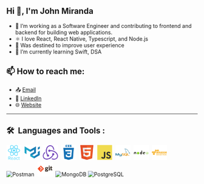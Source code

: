 ## Hi 👋, I'm John Miranda

- 🔭 I’m working as a Software Engineer and contributing to frontend and backend for building web applications.
- ⚛️ I love React, React Native, Typescript, and Node.js
- 🚀 Was destined to improve user experience
- 🌱 I’m currently learning Swift, DSA

## 📫 How to reach me:

- 📤 [Email](mailto:mirandajohn2708@gmail.com) 
- 🔗 [LinkedIn](https://www.linkedin.com/in/johnbenedictmiranda/)
- 🌐 [Website](https://www.johnbenedictmiranda.com/)

---

## 🛠 &nbsp;Languages and Tools :

<p>
<img src="https://github.com/devicons/devicon/blob/master/icons/react/react-original-wordmark.svg" title="React" alt="React" width="40" height="40"/>&nbsp;
<img src="https://github.com/devicons/devicon/blob/master/icons/materialui/materialui-original.svg" title="Material UI" alt="Material UI" width="40" height="40"/>&nbsp;
<img src="https://github.com/devicons/devicon/blob/master/icons/redux/redux-original.svg" title="Redux" alt="Redux " width="40" height="40"/>&nbsp;
<img src="https://github.com/devicons/devicon/blob/master/icons/css3/css3-plain-wordmark.svg"  title="CSS3" alt="CSS" width="40" height="40"/>&nbsp;
<img src="https://github.com/devicons/devicon/blob/master/icons/html5/html5-original.svg" title="HTML5" alt="HTML" width="40" height="40"/>&nbsp;
<img src="https://github.com/devicons/devicon/blob/master/icons/javascript/javascript-original.svg" title="JavaScript" alt="JavaScript" width="40" height="40"/>&nbsp;
<img src="https://github.com/devicons/devicon/blob/master/icons/mysql/mysql-original-wordmark.svg" title="MySQL"  alt="MySQL" width="40" height="40"/>&nbsp;
<img src="https://github.com/devicons/devicon/blob/master/icons/nodejs/nodejs-original-wordmark.svg" title="NodeJS" alt="NodeJS" width="40" height="40"/>&nbsp;
<img src="https://github.com/devicons/devicon/blob/master/icons/amazonwebservices/amazonwebservices-plain-wordmark.svg" title="AWS" alt="AWS" width="40" height="40"/>&nbsp;
<img src="https://www.vectorlogo.zone/logos/getpostman/getpostman-icon.svg" title="Postman"  alt="Postman" width="40" height="40"/>&nbsp;
<img src="https://github.com/devicons/devicon/blob/master/icons/git/git-original-wordmark.svg" title="Git" **alt="Git" width="40" height="40"/>&nbsp;  
<img src="https://cdn.jsdelivr.net/gh/devicons/devicon@v2.15.1/devicon.min.css" title="MongoDB" alt="MongoDB" width="40" height="40"/>
<img src="https://cdn.jsdelivr.net/gh/devicons/devicon@v2.15.1/devicon.min.css" title="PostgreSQL" alt="PostgreSQL" width="40" height="40">          
</p>



